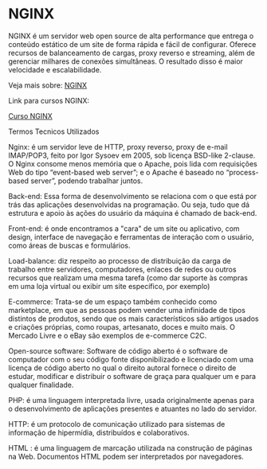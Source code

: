 # NGINX 

NGINX é um servidor web open source de alta performance que entrega o conteúdo estático de um site de forma rápida e fácil de configurar. Oferece recursos de balanceamento de cargas, proxy reverso e streaming, além de gerenciar milhares de conexões simultâneas. O resultado disso é maior velocidade e escalabilidade.

Veja mais sobre:
[NGINX](https://rockcontent.com/br/blog/nginx/)

Link para cursos NGINX: 

[Curso NGINX](https://www.youtube.com/watch?v=NK2idGU8Cq8)

Termos Tecnicos Utilizados

Nginx: é um servidor leve de HTTP, proxy reverso, proxy de e-mail IMAP/POP3, feito por Igor Sysoev em 2005, sob licença BSD-like 2-clause. O Nginx consome menos memória que o Apache, pois lida com requisições Web do tipo “event-based web server”; e o Apache é baseado no “process-based server”, podendo trabalhar juntos.

Back-end: Essa forma de desenvolvimento se relaciona com o que está por trás das aplicações desenvolvidas na programação. Ou seja, tudo que dá estrutura e apoio às ações do usuário da máquina é chamado de back-end.

Front-end: é onde encontramos a "cara" de um site ou aplicativo, com design, interface de navegação e ferramentas de interação com o usuário, como áreas de buscas e formulários.

Load-balance: diz respeito ao processo de distribuição da carga de trabalho entre servidores, computadores, enlaces de redes ou outros recursos que realizam uma mesma tarefa (como dar suporte às compras em uma loja virtual ou exibir um site específico, por exemplo)

E-commerce: Trata-se de um espaço também conhecido como marketplace, em que as pessoas podem vender uma infinidade de tipos distintos de produtos, sendo que os mais característicos são artigos usados e criações próprias, como roupas, artesanato, doces e muito mais. O Mercado Livre e o eBay são exemplos de e-commerce C2C.

Open-source software: Software de código aberto é o software de computador com o seu código fonte disponibilizado e licenciado com uma licença de código aberto no qual o direito autoral fornece o direito de estudar, modificar e distribuir o software de graça para qualquer um e para qualquer finalidade.

PHP: é uma linguagem interpretada livre, usada originalmente apenas para o desenvolvimento de aplicações presentes e atuantes no lado do servidor.

HTTP: é um protocolo de comunicação utilizado para sistemas de informação de hipermídia, distribuídos e colaborativos.

HTML : é uma linguagem de marcação utilizada na construção de páginas na Web. Documentos HTML podem ser interpretados por navegadores. 

